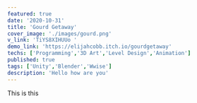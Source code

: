 ```yaml
---
featured: true
date: '2020-10-31'
title: 'Gourd Getaway'
cover_image: './images/gourd.png'
v_link: 'TiYS8XIHUUo '
demo_link: 'https://elijahcobb.itch.io/gourdgetaway'
techs: ['Programming','3D Art','Level Design','Animation']
published: true
tags: ['Unity','Blender','Wwise']
description: 'Hello how are you'
---
```


This is this
